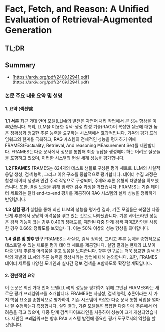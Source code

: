 # Fact, Fetch, and Reason: A Unified Evaluation of Retrieval-Augmented Generation
## TL;DR
## Summary
- [https://arxiv.org/pdf/2409.12941.pdf](https://arxiv.org/pdf/2409.12941.pdf)

### 논문 주요 내용 요약 및 설명

#### 1. 요약 (섹션별) 

**1.1 서론**
최근 거대 언어 모델(LLM)의 발전은 자연어 처리 작업에서 큰 성능 향상을 이루었습니다. 특히, LLM을 이용한 검색-생성 합성 기술(RAG)이 복잡한 질문에 대한 높은 정확성과 정교한 추론 능력을 요구하는 시스템에서 효과적입니다. 기존의 평가 프레임워크의 한계를 극복하고, RAG 시스템의 전체적인 성능을 평가하기 위해 FRAMES(Factuality, Retrieval, And reasoning MEasurement Set)를 제안합니다. FRAMES는 다중 문서에서 정보를 통합해 최종 응답을 생성해야 하는 어려운 질문들을 포함하고 있으며, 이러한 시스템의 현실 세계 성능을 평가합니다.

**1.2 FRAMES**
FRAMES는 824개의 테스트 샘플로 구성된 평가 세트로, LLM의 사실적 응답 생성, 검색 능력, 그리고 이유 구조를 종합적으로 평가합니다. 데이터 수집 과정은 합성 데이터 생성과 인간 주석 작업으로 구성되며, 주제와 추론 유형의 다양성을 확보했습니다. 또한, 품질 보증을 위해 엄격한 검수 과정을 거쳤습니다. FRAMES는 기존 데이터 세트와는 달리 end-to-end 평가를 제공하여 RAG 시스템의 실제 성능을 정확하게 반영합니다.

**1.3 실험 평가**
실험을 통해 최신 LLM의 성능을 평가한 결과, 기존 모델들은 복잡한 다중 단계 추론에서 상당히 어려움을 겪고 있는 것으로 나타났습니다. 기본 베이스라인 성능은 검색 기능이 없는 경우 0.40의 정확도를, 제안된 다중 단계 검색 파이프라인을 사용한 경우 0.66의 정확도를 보였습니다. 이는 50% 이상의 성능 향상을 의미합니다.

**1.4 결론 및 향후 연구**
FRAMES는 사실성, 검색 정확성, 그리고 추론 능력을 종합적으로 테스트할 수 있는 새로운 평가 데이터 세트를 제공합니다. 실험 결과는 현재의 LLM이 다중 단계 추론에 어려움을 겪고 있음을 보여줍니다. 향후 연구로는 더욱 정교한 검색 전략의 개발과 LLM의 추론 능력을 향상시키는 방법에 대해 논의합니다. 또한, FRAMES 데이터 세트를 다양한 도메인과 실시간 정보 검색을 포함하도록 확장할 계획입니다.

#### 2. 전반적인 요약
이 논문은 최신 거대 언어 모델(LLM)의 성능을 평가하기 위해 고안된 FRAMES라는 새로운 평가 프레임워크를 소개합니다. FRAMES는 사실성, 검색 능력, 추론이라는 세 가지 핵심 요소를 종합적으로 평가하여, 기존 시스템이 복잡한 다중 문서 통합 작업을 얼마나 잘 수행하는지 측정합니다. 실험 결과, 기존 모델들은 복잡한 다중 단계 추론에서 어려움을 겪고 있으며, 다중 단계 검색 파이프라인을 사용하여 성능이 크게 개선되었습니다. 제안된 프레임워크는 향후 RAG 시스템 발전에 중요한 평가 도구로서의 역할을 할 것입니다.